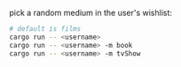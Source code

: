 pick a random medium in the user's wishlist:

```bash
# default is films
cargo run -- <username>
cargo run -- <username> -m book
cargo run -- <username> -m tvShow
```
